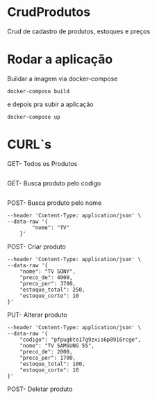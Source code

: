 # CrudProdutos
Crud de cadastro de produtos, estoques e preços

# Rodar a aplicação
Buildar a imagem via docker-compose

```docker-compose build```

e depois pra subir a aplicação

```docker-compose up```

# CURL`s

GET- Todos os Produtos
```curl --location --request GET 'http://localhost:5055/produtos'
```

GET- Busca produto pelo codigo
```curl --location --request GET 'http://localhost:5055/produtos/:codigo'
```

POST- Busca produto pelo nome
```curl --location --request POST 'http://localhost:5055/produtos/produtosByNome' \
--header 'Content-Type: application/json' \
--data-raw '{
        "nome": "TV"
    }'
```

POST- Criar produto 
```curl --location --request POST 'http://localhost:5055/produtos' \
--header 'Content-Type: application/json' \
--data-raw '{
    "nome": "TV SONY",
    "preco_de": 4000,
    "preco_por": 3700,
    "estoque_total": 250,
    "estoque_corte": 10
}'
```

PUT- Alterar produto 
```curl --location --request PUT 'http://localhost:5055/produtos' \
--header 'Content-Type: application/json' \
--data-raw '{
    "codigo": "pfpugbto17g9zxis6p8916rcge",
    "nome": "TV SAMSUNG 55",
    "preco_de": 2000,
    "preco_por": 1700,
    "estoque_total": 100,
    "estoque_corte": 10
}'
```

POST- Deletar produto 
```curl --location --request DELETE 'http://localhost:5055/produtos/:codigo'
```